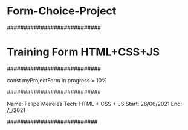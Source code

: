 # Form-Choice-Project
############################
# Training Form HTML+CSS+JS
############################

const myProjectForm in progress = 10%

############################

Name: Felipe Meireles
Tech: HTML + CSS + JS
Start: 28/06/2021
End: ___/____/2021

###########################


